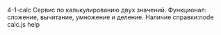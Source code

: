 4-1-calc
Сервис по калькулированию двух значений.
Функционал: сложение, вычитание, умножение и деление.
Наличие справки:node calc.js help